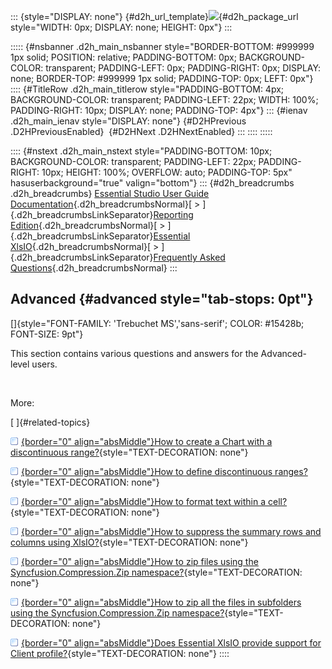 ::: {style="DISPLAY: none"}
[](ms-xhelp:///?Id=d2h_url_template){#d2h_url_template}![](!package_url!){#d2h_package_url style="WIDTH: 0px; DISPLAY: none; HEIGHT: 0px"}
:::

::::: {#nsbanner .d2h_main_nsbanner style="BORDER-BOTTOM: #999999 1px solid; POSITION: relative; PADDING-BOTTOM: 0px; BACKGROUND-COLOR: transparent; PADDING-LEFT: 0px; PADDING-RIGHT: 0px; DISPLAY: none; BORDER-TOP: #999999 1px solid; PADDING-TOP: 0px; LEFT: 0px"}
:::: {#TitleRow .d2h_main_titlerow style="PADDING-BOTTOM: 4px; BACKGROUND-COLOR: transparent; PADDING-LEFT: 22px; WIDTH: 100%; PADDING-RIGHT: 10px; DISPLAY: none; PADDING-TOP: 4px"}
::: {#ienav .d2h_main_ienav style="DISPLAY: none"}
[](ms-xhelp:///?Id=6eb77b67-6a9f-492f-bae7-20ef4dbd080f){#D2HPrevious .D2HPreviousEnabled}  [](ms-xhelp:///?Id=89684931-2402-4479-a4bb-833b42c33127){#D2HNext .D2HNextEnabled}
:::
::::
:::::

:::: {#nstext .d2h_main_nstext style="PADDING-BOTTOM: 10px; BACKGROUND-COLOR: transparent; PADDING-LEFT: 22px; PADDING-RIGHT: 10px; HEIGHT: 100%; OVERFLOW: auto; PADDING-TOP: 5px" hasuserbackground="true" valign="bottom"}
::: {#d2h_breadcrumbs .d2h_breadcrumbs}
[Essential Studio User Guide Documentation](ms-xhelp:///?Id=12457748-09e3-4d74-a240-8e049cedf030){.d2h_breadcrumbsNormal}[ \> ]{.d2h_breadcrumbsLinkSeparator}[Reporting Edition](ms-xhelp:///?Id=027aa5b6-6676-4f93-ad23-c20e8c45792e){.d2h_breadcrumbsNormal}[ \> ]{.d2h_breadcrumbsLinkSeparator}[Essential XlsIO](ms-xhelp:///?Id=b01a1b50-1d7d-40c0-bc83-af67e57c9005){.d2h_breadcrumbsNormal}[ \> ]{.d2h_breadcrumbsLinkSeparator}[Frequently Asked Questions](ms-xhelp:///?Id=702d1cd4-b827-4e46-83f2-e25d649fc6e6){.d2h_breadcrumbsNormal}
:::

## Advanced {#advanced style="tab-stops: 0pt"}

[]{style="FONT-FAMILY: 'Trebuchet MS','sans-serif'; COLOR: #15428b; FONT-SIZE: 9pt"} 

This section contains various questions and answers for the Advanced-level users.

 

More:

[ ]{#related-topics}

[![](button.gif){border="0" align="absMiddle"}How to create a Chart with a discontinuous range?](ms-xhelp:///?Id=89684931-2402-4479-a4bb-833b42c33127){style="TEXT-DECORATION: none"}

[![](button.gif){border="0" align="absMiddle"}How to define discontinuous ranges?](ms-xhelp:///?Id=74622424-8698-4a81-9ebb-383b3f66263f){style="TEXT-DECORATION: none"}

[![](button.gif){border="0" align="absMiddle"}How to format text within a cell?](ms-xhelp:///?Id=11f1bd2a-7a8a-4b92-8c82-2f7bc6fb4a76){style="TEXT-DECORATION: none"}

[![](button.gif){border="0" align="absMiddle"}How to suppress the summary rows and columns using XlsIO?](ms-xhelp:///?Id=140f4dec-03ab-4e17-b119-6f568dc67847){style="TEXT-DECORATION: none"}

[![](button.gif){border="0" align="absMiddle"}How to zip files using the Syncfusion.Compression.Zip namespace?](ms-xhelp:///?Id=ad80cb72-08a0-40ad-9a18-baf80caf8624){style="TEXT-DECORATION: none"}

[![](button.gif){border="0" align="absMiddle"}How to zip all the files in subfolders using the Syncfusion.Compression.Zip namespace?](ms-xhelp:///?Id=95fbf7ca-4e0b-4e3c-bd5b-19e8ee9bf55b){style="TEXT-DECORATION: none"}

[![](button.gif){border="0" align="absMiddle"}Does Essential XlsIO provide support for Client profile?](ms-xhelp:///?Id=4126560a-78c0-4f5c-9df8-0d00894e5d78){style="TEXT-DECORATION: none"}
::::
